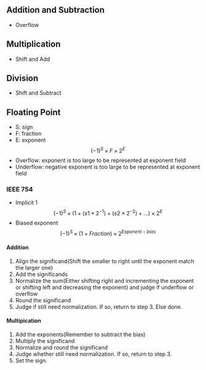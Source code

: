 ## Addition and Subtraction
- Overflow
## Multiplication
- Shift and Add
## Division
- Shift and Subtract
## Floating Point
- S: sign
- F: fraction
- E: exponent
$$
(-1)^S \times F \times 2^E
$$
- Overflow: exponent is too large to be represented at exponent field
- Underflow: negative exponent is too large to be represented at exponent field
### IEEE 754
- Implicit 1
$$
(-1)^S \times (1 + (s1 \times 2^{-1}) + (s2 \times 2^{-2}) +...) \times 2^{E}
$$
- Biased exponent
$$
(-1)^S \times (1 + Fraction) \times 2^{Exponent - bias}
$$
#### Addition
1. Align the significand(Shift the smaller to right until the exponent match the larger one)
2. Add the significands
3. Normalize the sum(Either shifting right and incrementing the exponent or shifting left and decreasing the exponent) and judge if underflow or overflow
4. Round the significand
5. Judge if still need normalization. If so, return to step 3. Else done.
#### Multipication
1. Add the exponents(Remember to subtract the bias)
2. Multiply the significand
3. Normalize and round the significand
4. Judge whether still need normalization. If so, return to step 3. 
5. Set the sign.
